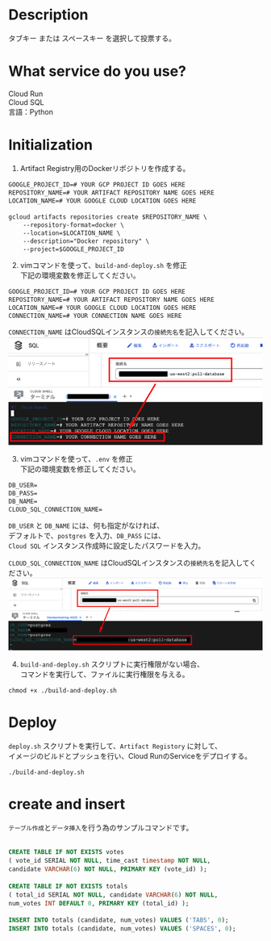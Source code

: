 # Description  
タブキー または スペースキー を選択して投票する。


# What service do you use?  
Cloud Run  
Cloud SQL  
言語：Python  


# Initialization  
1. Artifact Registry用のDockerリポジトリを作成する。  

```
GOOGLE_PROJECT_ID=# YOUR GCP PROJECT ID GOES HERE
REPOSITORY_NAME=# YOUR ARTIFACT REPOSITORY NAME GOES HERE
LOCATION_NAME=# YOUR GOOGLE CLOUD LOCATION GOES HERE

gcloud artifacts repositories create $REPOSITORY_NAME \
    --repository-format=docker \
    --location=$LOCATION_NAME \
    --description="Docker repository" \
    --project=$GOOGLE_PROJECT_ID
```

2. vimコマンドを使って、`build-and-deploy.sh` を修正  
下記の環境変数を修正してください。  

```
GOOGLE_PROJECT_ID=# YOUR GCP PROJECT ID GOES HERE
REPOSITORY_NAME=# YOUR ARTIFACT REPOSITORY NAME GOES HERE
LOCATION_NAME=# YOUR GOOGLE CLOUD LOCATION GOES HERE
CONNECTION_NAME=# YOUR CONNECTION NAME GOES HERE
```

`CONNECTION_NAME` はCloudSQLインスタンスの`接続先名`を記入してください。
![CONNECTION_NAME](image/gcp_sql_connection.png)


3. vimコマンドを使って、`.env` を修正  
下記の環境変数を修正してください。  

```
DB_USER=
DB_PASS=
DB_NAME=
CLOUD_SQL_CONNECTION_NAME=
```

`DB_USER` と `DB_NAME` には、何も指定がなければ、  
デフォルトで、`postgres` を入力、`DB_PASS` には、  
`Cloud SQL` インスタンス作成時に設定したパスワードを入力。

`CLOUD_SQL_CONNECTION_NAME` はCloudSQLインスタンスの`接続先名`を記入してください。
![CLOUD_SQL_CONNECTION_NAME](image/gcp_sql_env_connection.png)


4. `build-and-deploy.sh` スクリプトに実行権限がない場合、  
コマンドを実行して、ファイルに実行権限を与える。  

```
chmod +x ./build-and-deploy.sh
```


# Deploy  
`deploy.sh` スクリプトを実行して、`Artifact Registory` に対して、  
イメージのビルドとプッシュを行い、Cloud RunのServiceをデプロイする。  

```
./build-and-deploy.sh
```

# create and insert
`テーブル作成`と`データ挿入`を行う為のサンプルコマンドです。
```sql

CREATE TABLE IF NOT EXISTS votes
( vote_id SERIAL NOT NULL, time_cast timestamp NOT NULL,
candidate VARCHAR(6) NOT NULL, PRIMARY KEY (vote_id) );

CREATE TABLE IF NOT EXISTS totals
( total_id SERIAL NOT NULL, candidate VARCHAR(6) NOT NULL,
num_votes INT DEFAULT 0, PRIMARY KEY (total_id) );

INSERT INTO totals (candidate, num_votes) VALUES ('TABS', 0);
INSERT INTO totals (candidate, num_votes) VALUES ('SPACES', 0);

```
